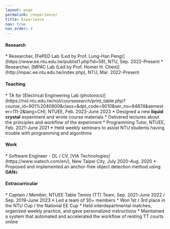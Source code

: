 ```yaml
---
layout: page
permalink: /experience/
title: Experience
nav: true
nav_order: 4
---
```


<h4>Research</h4>
* Researcher, [FePED Lab (Led by Prof. Lung-Han Peng)](https://www.ee.ntu.edu.tw/publist1.php?id=58), NTU, Sep. 2022-Present
* Researcher, [MPAC Lab (Led by Prof. Homer H. Chen)](http://mpac.ee.ntu.edu.tw/index.php), NTU, Mar. 2022-Present

<h4>Teaching</h4>
* TA for [Electrical Engineering Lab (photonics)](https://nol.ntu.edu.tw/nol/coursesearch/print_table.php?course_id=901%2040800&class=&dpt_code=9010&ser_no=84874&semester=111-2&lang=CH), NTUEE, Feb. 2023-June 2023
  * Designed a new <strong>liquid crystal</strong> experiment and wrote course materials
  * Delivered lectures about the principles and workflow of the experiment
* Programming Tutor, NTUEE, Feb. 2021-June 2021
  * Held weekly seminars to assist NTU students having trouble with programming and algorithms

<h4>Work</h4>
* Software Engineer - DL / CV, [VIA Technologies](https://www.viatech.com/en/), New Taipei City, July 2020-Aug. 2020
  * Proposed and implemented an anchor-free object detection method using <strong>GAN</strong>s

<h4>Extracurricular</h4>
* Captain / Member, NTUEE Table Tennis (TT) Team, Sep. 2021-June 2022 / Sep. 2019-June 2023
  * Led a team of 30+ members
  * Won 1st / 3rd place in the NTU Cup / the National EE Cup
  * Held interdepartmental matches, organized weekly practice, and gave personalized instructions
  * Maintained a system that automated and accelerated the workflow of renting TT courts online